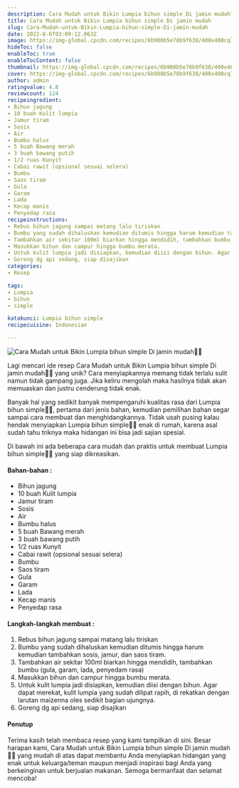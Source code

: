 ```yaml
---
description: Cara Mudah untuk Bikin Lumpia bihun simple Di jamin mudah"
title: Cara Mudah untuk Bikin Lumpia bihun simple Di jamin mudah
slug: Cara-Mudah-untuk-Bikin-Lumpia-bihun-simple-Di-jamin-mudah
date: 2022-8-6T03:09:12.063Z
image: https://img-global.cpcdn.com/recipes/6b900b5e78b9f638/400x400cq70/photo.jpg
hideToc: false
enableToc: true
enableTocContent: false
thumbnail: https://img-global.cpcdn.com/recipes/6b900b5e78b9f638/400x400cq70/photo.jpg
cover: https://img-global.cpcdn.com/recipes/6b900b5e78b9f638/400x400cq70/photo.jpg
author: admin
ratingvalue: 4.8
reviewcount: 124
recipeingredient:
- Bihun jagung
- 10 buah Kulit lumpia
- Jamur tiram
- Sosis
- Air
- Bumbu halus
- 5 buah Bawang merah
- 3 buah bawang putih
- 1/2 ruas Kunyit
- Cabai rawit (opsional sesuai selera)
- Bumbu
- Saos tiram
- Gula
- Garam
- Lada
- Kecap manis
- Penyedap rasa
recipeinstructions:
- Rebus bihun jagung sampai matang lalu tiriskan
- Bumbu yang sudah dihaluskan kemudian ditumis hingga harum kemudian tambahkan sosis, jamur, dan saos tiram.
- Tambahkan air sekitar 100ml biarkan hingga mendidih, tambahkan bumbu (gula, garam, lada, penyedam rasa)
- Masukkan bihun dan campur hingga bumbu merata.
- Untuk kulit lumpia jadi disiapkan, kemudian diisi dengan bihun. Agar dapat merekat, kulit lumpia yang sudah dilipat rapih, di rekatkan dengan larutan maizenna oles sedikit bagian ujungnya.
- Goreng dg api sedang, siap disajikan
categories:
- Resep

tags:
- Lumpia
- bihun
- simple

katakunci: Lumpia bihun simple
recipecuisine: Indonesian

---
```


![Cara Mudah untuk Bikin Lumpia bihun simple Di jamin mudah👩‍🍳](https://img-global.cpcdn.com/recipes/6b900b5e78b9f638/400x400cq70/photo.jpg)

Lagi mencari ide resep Cara Mudah untuk Bikin Lumpia bihun simple Di jamin mudah👩‍🍳 yang unik? Cara menyiapkannya memang tidak terlalu sulit namun tidak gampang juga. Jika keliru mengolah maka hasilnya tidak akan memuaskan dan justru cenderung tidak enak.

Banyak hal yang sedikit banyak mempengaruhi kualitas rasa dari Lumpia bihun simple👩‍🍳, pertama dari jenis bahan, kemudian pemilihan bahan segar sampai cara membuat dan menghidangkannya. Tidak usah pusing kalau hendak menyiapkan Lumpia bihun simple👩‍🍳 enak di rumah, karena asal sudah tahu triknya maka hidangan ini bisa jadi sajian spesial.

Di bawah ini ada beberapa cara mudah dan praktis untuk membuat Lumpia bihun simple👩‍🍳 yang siap dikreasikan.

<!--inarticleads1-->

#### Bahan-bahan :

- Bihun jagung
- 10 buah Kulit lumpia
- Jamur tiram
- Sosis
- Air
- Bumbu halus
- 5 buah Bawang merah
- 3 buah bawang putih
- 1/2 ruas Kunyit
- Cabai rawit (opsional sesuai selera)
- Bumbu
- Saos tiram
- Gula
- Garam
- Lada
- Kecap manis
- Penyedap rasa

<!--inarticleads2-->

#### Langkah-langkah membuat :

1. Rebus bihun jagung sampai matang lalu tiriskan
1. Bumbu yang sudah dihaluskan kemudian ditumis hingga harum kemudian tambahkan sosis, jamur, dan saos tiram.
1. Tambahkan air sekitar 100ml biarkan hingga mendidih, tambahkan bumbu (gula, garam, lada, penyedam rasa)
1. Masukkan bihun dan campur hingga bumbu merata.
1. Untuk kulit lumpia jadi disiapkan, kemudian diisi dengan bihun. Agar dapat merekat, kulit lumpia yang sudah dilipat rapih, di rekatkan dengan larutan maizenna oles sedikit bagian ujungnya.
1. Goreng dg api sedang, siap disajikan

#### Penutup

Terima kasih telah membaca resep yang kami tampilkan di sini. Besar harapan kami, Cara Mudah untuk Bikin Lumpia bihun simple Di jamin mudah👩‍🍳 yang mudah di atas dapat membantu Anda menyiapkan hidangan yang enak untuk keluarga/teman maupun menjadi inspirasi bagi Anda yang berkeinginan untuk berjualan makanan. Semoga bermanfaat dan selamat mencoba!